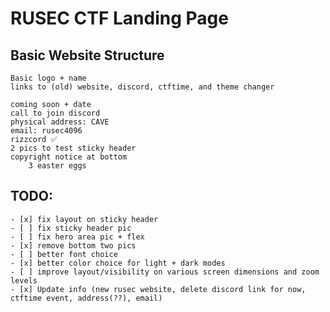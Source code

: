 # RUSEC CTF Landing Page
    
## Basic Website Structure
    
    Basic logo + name
    links to (old) website, discord, ctftime, and theme changer

    coming soon + date
    call to join discord
    physical address: CAVE
    email: rusec4096
    rizzcord ✅
    2 pics to test sticky header
    copyright notice at bottom
        3 easter eggs
    

## TODO: 
    - [x] fix layout on sticky header
    - [ ] fix sticky header pic
    - [ ] fix hero area pic + flex
    - [x] remove bottom two pics
    - [ ] better font choice
    - [x] better color choice for light + dark modes
    - [ ] improve layout/visibility on various screen dimensions and zoom levels
    - [x] Update info (new rusec website, delete discord link for now, ctftime event, address(??), email)
